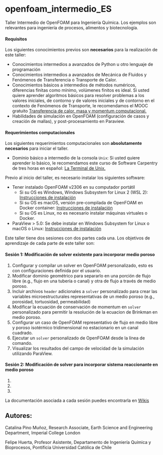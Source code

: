 # openfoam_intermedio_ES

Taller Intermedio de OpenFOAM para Ingeniería Química. Los ejemplos son relevantes para ingeniería de procesos, alimentos y biotecnología.

#### Requisitos

Los siguientes conocimientos previos son **necesarios** para la realización de este taller:

* Conocimientos intermedios a avanzados de Python u otro lenguaje de programación
* Conocimientos intermedios a avanzados de Mecánica de Fluidos y Fenómenos de Transferencia o Transporte de Calor.
* Conocimientos básicos a intermedios de métodos numéricos, diferencias finitas como mínimo, volúmenes finitos es ideal. Si usted quiere aprender algoritmos básicos para resolver problemas a los valores iniciales, de contorno y de valores iniciales y de contorno en el contexto de Fenómenos de Transporte, le recomendamos el MOOC gratuito [Transferencia de calor, masa y momentum computacional.](https://www.coursera.org/learn/transferencia-de-momentum-calor-y-masa-computacional)
* Habilidades de simulación en OpenFOAM (configuración de casos y creación de mallas), y post-procesamiento en Paraview.

#### Requerimientos computacionales
Los siguientes requerimientos computacionales son **absolutamente necesarios** para iniciar el taller.

* Dominio básico a intermedio de la consola `Unix`: Si usted quiere aprender lo básico, le recomendamos este curso de Software Carpentry de tres horas en español: [La Terminal de Unix.](https://swcarpentry.github.io/shell-novice-es/)
  
Previo al inicio del taller, es necesario instalar los siguientes software:
* Tener instalado OpenFOAM v2306 en su computador portátil
  * Si su OS es Windows, Windows Subsystem for Linux 2 (WSL 2): [Instrucciones de instalación](https://github.com/openfoam-ICL-UC/openfoam_intro_ES/wiki/Instalaci%C3%B3n-de-OpenFOAM-%E2%80%90-Windows)
  * Si su OS es macOS, versión pre-compilada de OpenFOAM en Docker container: [Instrucciones de instalación](https://github.com/openfoam-ICL-UC/openfoam_intro_ES/wiki/Instalaci%C3%B3n-de-OpenFOAM-%E2%80%90-macOS)
  * Si su OS es Linux, no es necesario instalar máquinas virtuales o Docker.
* ParaView > 5.0: Se debe instalar en Windows Subsystem for Linux o macOS o Linux: [Instrucciones de instalación](https://github.com/openfoam-ICL-UC/openfoam_intro_ES/wiki/Instalaci%C3%B3n-de-OpenFOAM)

Este taller tiene dos sesiones con dos partes cada una. Los objetivos de aprendizaje de cada parte de este taller son:

#### Sesión 1: Modificación de solver existente para incorporar medio poroso
1. Configurar y compilar un solver en OpenFOAM personalizado, esto es con configuraciones definida por el usuario.
2. Modificar dominio geométrico para separarlo en una porción de flujo libre (e.g., flujo en una tubería o canal) y otra de flujo a través de medio poroso.
3. Incluir archivos `header` adicionales a `solver` personalizado para crear las variables microestructurales representativas de un medio poroso (e.g., porosidad, tortuosidad, permeabilidad)
4. Modificar la ecuación de conservación de momentum en `solver` personalizado para permitir la resolución de la ecuacion de Brinkman en medio poroso. 
5. Configurar un caso de OpenFOAM representativo de flujo en medio libre y poroso isotérmico tridimensional no estacionario en un canal cuadrado.
6. Ejecutar un `solver` personalizado de OpenFOAM desde la línea de comando.
7. Visualizar los resultados del campo de velocidad de la simulación utilizando ParaView.

#### Sesión 2: Modificación de solver para incorporar sistema reaccionante en medio poroso
1. 
2.
3. 

La documentación asociada a cada sesión puedes encontrarla en [Wikis](https://github.com/openfoam-ICL-UC/openfoam_intermedio_ES/wiki)

## Autores:
Catalina Pino Muñoz, Research Associate, Earth Science and Engineering Department, Imperial College London

Felipe Huerta, Profesor Asistente, Departamento de Ingeniería Química y Bioprocesos, Pontificia Universidad Católica de Chile

